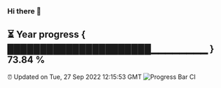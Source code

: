 ### Hi there 👋
⏳ Year progress { ██████████████████████▁▁▁▁▁▁▁▁ } 73.84 %
---
⏰ Updated on Tue, 27 Sep 2022 12:15:53 GMT
![Progress Bar CI](https://github.com/Moyi321/Moyi321/workflows/Progress%20Bar%20CI/badge.svg)
